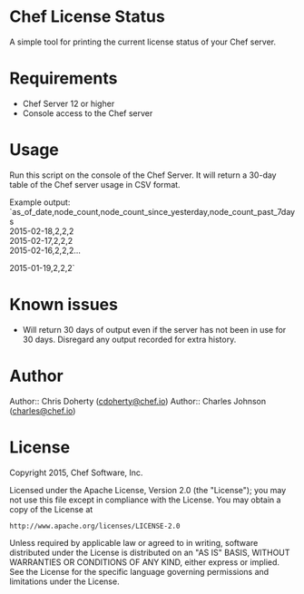 # Chef License Status
A simple tool for printing the current license status of your Chef server.

# Requirements
- Chef Server 12 or higher
- Console access to the Chef server
 
# Usage
Run this script on the console of the Chef Server. It will return a 30-day table of the Chef server usage in CSV format.

Example output:  
`as_of_date,node_count,node_count_since_yesterday,node_count_past_7days  
2015-02-18,2,2,2  
2015-02-17,2,2,2  
2015-02-16,2,2,2...  

2015-01-19,2,2,2`

# Known issues
- Will return 30 days of output even if the server has not been in use for 30 days. Disregard any output recorded for extra history.

# Author
Author:: Chris Doherty   (cdoherty@chef.io)
Author:: Charles Johnson (charles@chef.io)

# License
Copyright 2015, Chef Software, Inc.

Licensed under the Apache License, Version 2.0 (the "License");
you may not use this file except in compliance with the License.
You may obtain a copy of the License at

    http://www.apache.org/licenses/LICENSE-2.0

Unless required by applicable law or agreed to in writing, software
distributed under the License is distributed on an "AS IS" BASIS,
WITHOUT WARRANTIES OR CONDITIONS OF ANY KIND, either express or implied.
See the License for the specific language governing permissions and
limitations under the License.
